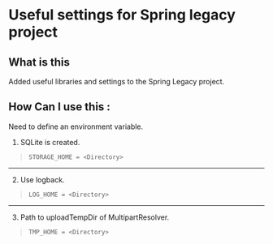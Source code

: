 # Useful settings for Spring legacy project

## What is this
Added useful libraries and settings to the Spring Legacy project.



## How Can I use this : 
Need to define an environment variable.


1. SQLite is created.
>```
>STORAGE_HOME = <Directory>
>```

---
2. Use logback.
>```
>LOG_HOME = <Directory>
>```

---
3. Path to uploadTempDir of MultipartResolver.
>```
>TMP_HOME = <Directory>
>```
